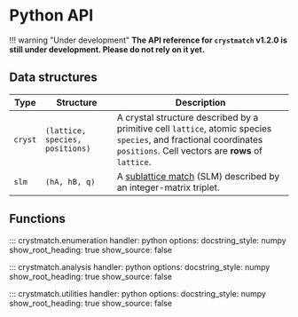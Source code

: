 # Python API

!!! warning "Under development"
    **The API reference for `crystmatch` v1.2.0 is still under development. Please do not rely on it yet.**


## Data structures

| Type | Structure | Description |
| --- | --- | --- |
| `cryst` | `(lattice, species, positions)` | A crystal structure described by a primitive cell `lattice`, atomic species `species`, and fractional coordinates `positions`. Cell vectors are **rows** of `lattice`. |
| `slm` | `(hA, hB, q)` | A [sublattice match](https://arxiv.org/abs/2305.05278) (SLM) described by an integer-matrix triplet. |

## Functions

::: crystmatch.enumeration
    handler: python
    options:
        docstring_style: numpy
        show_root_heading: true
        show_source: false

::: crystmatch.analysis
    handler: python
    options:
        docstring_style: numpy
        show_root_heading: true
        show_source: false

::: crystmatch.utilities
    handler: python
    options:
        docstring_style: numpy
        show_root_heading: true
        show_source: false